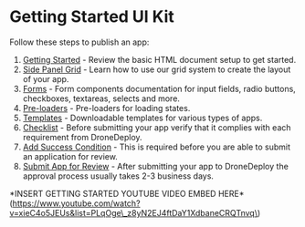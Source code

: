 # Getting Started UI Kit

Follow these steps to publish an app:

1. [Getting Started](/publishing_app.md) - Review the basic HTML document setup to get started.
2. [Side Panel Grid](/grid.md) - Learn how to use our grid system to create the layout of your app.
3. [Forms](/components-draft/forms.md) - Form components documentation for input fields, radio buttons, checkboxes, textareas, selects and more. 
4. [Pre-loaders](/preloader.md) - Pre-loaders for loading states.
5. [Templates](/template.md) - Downloadable templates for various types of apps. 
6. [Checklist](/checklist.md) - Before submitting your app verify that it complies with each requirement from DroneDeploy.
7. [Add Success Condition](/success-condition.md) - This is required before you are able to submit an application for review.    
8. [Submit App for Review](/publishing.md) - After submitting your app to DroneDeploy the approval process usually takes 2-3 business days.



\*INSERT GETTING STARTED YOUTUBE VIDEO EMBED HERE\* \(https://www.youtube.com/watch?v=xieC4o5JEUs&list=PLqOge\_z8yN2EJ4ftDaY1XdbaneCRQTnvq\)

